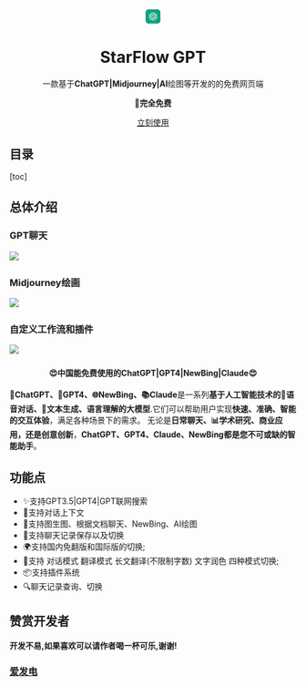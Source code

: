 <div align="center">
<img src="./images/chatgpt-icon.png" width="5%"/>
<h1 align="center">StarFlow GPT</h1>

一款基于**ChatGPT|Midjourney|AI**绘图等开发的的免费网页端

🌈**完全免费**  

[立刻使用](https://chat.starflow.tech)


</div>

## 目录

[toc]

## 总体介绍

### GPT聊天

<image src="./images/聊天.png"/>

### Midjourney绘画

<image src="./images/绘画.png"/>

### 自定义工作流和插件

<image src="./images/工作流.png"/>


<div align="center">

#### 😍中国能免费使用的ChatGPT|GPT4|NewBing|Claude😍

</div>

**🤖ChatGPT、🚀GPT4、🌐NewBing、📚Claude**是一系列**基于人工智能技术的💬语音对话、📝文本生成、语言理解的大模型**.它们可以帮助用户实现**快速、准确、智能的交互体验**，满足各种场景下的需求。 无论是**日常聊天、📊学术研究、商业应用，还是创意创新**，**ChatGPT、GPT4、Claude、NewBing都是您不可或缺的智能助手**。

## 功能点

- ✨支持GPT3.5|GPT4|GPT联网搜索
- 💬支持对话上下文
- 🎨支持图生图、根据文档聊天、NewBing、AI绘图
- 💾支持聊天记录保存以及切换
- 🌍支持国内免翻版和国际版的切换;
- 💬支持 对话模式 翻译模式 长文翻译(不限制字数) 文字润色 四种模式切换;
- 📦支持插件系统
- 🔍聊天记录查询、切换



## 赞赏开发者

#### 开发不易,如果喜欢可以请作者喝一杯可乐,谢谢!

### [**爱发电**](https://afdian.net/a/finnwu)

</div>